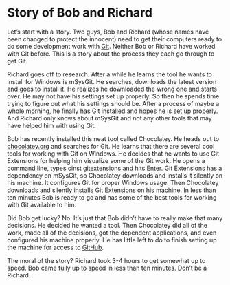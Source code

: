 # Story of Bob and Richard
  
Let’s start with a story. Two guys, Bob and Richard (whose names have been changed to protect the innocent) need to get their computers ready to do some development work with [Git](http://git-scm.org). Neither Bob or Richard have worked with Git before. This is a story about the process they each go through to get Git.  
  
Richard goes off to research. After a while he learns the tool he wants to install for Windows is mSysGit. He searches, downloads the latest version and goes to install it. He realizes he downloaded the wrong one and starts over.  He may not have his settings set up properly. So then he spends time trying to figure out what his settings should be. After a process of maybe a whole morning, he finally has Git installed and hopes he is set up properly. And Richard only knows about mSysGit and not any other tools that may have helped him with using Git.  
  
Bob has recently installed this neat tool called Chocolatey. He heads out to [chocolatey.org](http://chocolatey.org) and searches for Git. He learns that there are several cool tools for working with Git on Windows. He decides that he wants to use Git Extensions for helping him visualize some of the Git work. He opens a command line, types cinst gitextensions and hits Enter. Git Extensions has a dependency on mSysGit, so Chocolatey downloads and installs it silently on his machine. It configures Git for proper Windows usage. Then Chocolatey downloads and silently installs Git Extensions on his machine. In less than ten minutes Bob is ready to go and has some of the best tools for working with Git available to him.  
  
Did Bob get lucky? No. It’s just that Bob didn’t have to really make that many decisions. He decided he wanted a tool. Then Chocolatey did all of the work, made all of the decisions, got the dependent applications, and even configured his machine properly. He has little left to do to finish setting up the machine for access to [GitHub](http://github.com).  
  
The moral of the story? Richard took 3-4 hours to get somewhat up to speed. Bob came fully up to speed in less than ten minutes. Don’t be a Richard.  
  